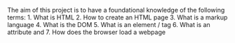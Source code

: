 The aim of this project is to have a foundational knowledge of the following terms:
                                                     1. What is HTML                                      2. How to create an HTML page
3. What is a markup language
4. What is the DOM
5. What is an element / tag                          6. What is an attribute and
7. How does the browser load a webpage

